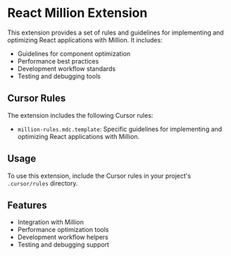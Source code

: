 # React Million Extension

This extension provides a set of rules and guidelines for implementing and optimizing React applications with Million. It includes:

- Guidelines for component optimization
- Performance best practices
- Development workflow standards
- Testing and debugging tools

## Cursor Rules

The extension includes the following Cursor rules:

- `million-rules.mdc.template`: Specific guidelines for implementing and optimizing React applications with Million.

## Usage

To use this extension, include the Cursor rules in your project's `.cursor/rules` directory.

## Features

- Integration with Million
- Performance optimization tools
- Development workflow helpers
- Testing and debugging support 